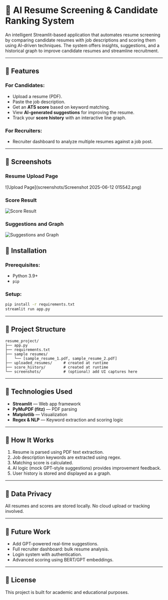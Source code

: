 # 🧠 AI Resume Screening & Candidate Ranking System

An intelligent Streamlit-based application that automates resume screening by comparing candidate resumes with job descriptions and scoring them using AI-driven techniques. The system offers insights, suggestions, and a historical graph to improve candidate resumes and streamline recruitment.

---

## 🔧 Features

### For Candidates:

* Upload a resume (PDF).
* Paste the job description.
* Get an **ATS score** based on keyword matching.
* View **AI-generated suggestions** for improving the resume.
* Track your **score history** with an interactive line graph.

### For Recruiters:

* Recruiter dashboard to analyze multiple resumes against a job post.
---
## 📸 Screenshots

### Resume Upload Page
![Upload Page](screenshots/Screenshot 2025-06-12 015542.png)

### Score Result
![Score Result](screenshots/screenshot2.png)

### Suggestions and Graph
![Suggestions and Graph](screenshots/screenshot3.png)

## 🚀 Installation

### Prerequisites:

* Python 3.9+
* `pip`

### Setup:

```bash
pip install -r requirements.txt
streamlit run app.py
```

---

## 📁 Project Structure

```
resume_project/
├── app.py
├── requirements.txt
├── sample resumes/
│   └── [sample_resume_1.pdf, sample_resume_2.pdf]
├── uploaded_resumes/     # created at runtime
├── score_history/        # created at runtime
└── screenshots/          # (optional) add UI captures here
```

---

## 📌 Technologies Used

* **Streamlit** — Web app framework
* **PyMuPDF (fitz)** — PDF parsing
* **Matplotlib** — Visualization
* **Regex & NLP** — Keyword extraction and scoring logic

---

## 🤖 How It Works

1. Resume is parsed using PDF text extraction.
2. Job description keywords are extracted using regex.
3. Matching score is calculated.
4. AI logic (mock GPT-style suggestions) provides improvement feedback.
5. User history is stored and displayed as a graph.

---

## 🔐 Data Privacy

All resumes and scores are stored locally. No cloud upload or tracking involved.

---

## 🔮 Future Work

* Add GPT-powered real-time suggestions.
* Full recruiter dashboard: bulk resume analysis.
* Login system with authentication.
* Advanced scoring using BERT/GPT embeddings.

---

## 📝 License

This project is built for academic and educational purposes.
